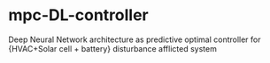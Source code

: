 # mpc-DL-controller
Deep Neural Network architecture as predictive optimal controller for {HVAC+Solar cell + battery} disturbance afflicted system

